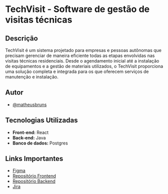 # TechVisit - Software de gestão de visitas técnicas

## Descrição
TechVisit é um sistema projetado para empresas e pessoas autônomas que precisam gerenciar de maneira eficiente todas as etapas envolvidas nas visitas técnicas residenciais. Desde o agendamento inicial até a instalação de equipamentos e a gestão de materiais utilizados, o TechVisit proporciona uma solução completa e integrada para os que oferecem serviços de manutenção e instalação.

## Autor
- [@matheusbruns](https://github.com/matheusbruns)  

## Tecnologias Utilizadas
- **Front-end:** React
- **Back-end:** Java
- **Banco de dados:** Postgres

## Links Importantes

- [Figma](https://www.figma.com/design/lZ4HjgSyZsHrtx2dtEJwjS/TECHVISIT?node-id=0-1&node-type=CANVAS&t=P3WGQfd1JX6dZ9vb-0)
- [Repositório Frontend](https://github.com/matheusbruns/techvisit-front)  
- [Repositório Backend](https://github.com/matheusbruns/techvisit-back)  
- [Jira](https://matheusbruns.atlassian.net/jira/software/projects/TECH/boards/1)  
